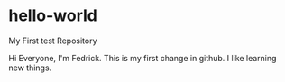 # hello-world
My First test Repository

Hi Everyone,
    I'm Fedrick. This is my first change in github. I like learning new things.
